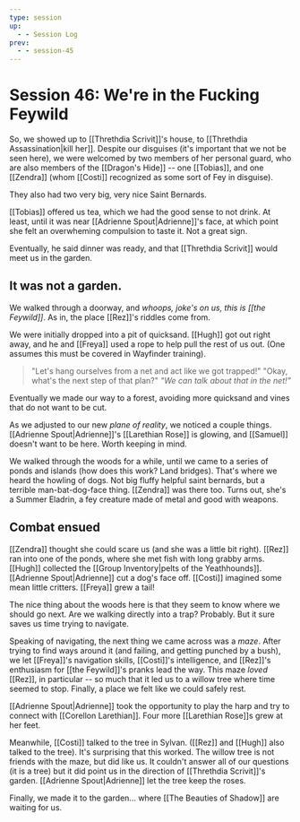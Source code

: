 ```yaml
---
type: session
up:
  - - Session Log
prev:
  - - session-45
---
```


# Session 46: We're in the Fucking Feywild

So, we showed up to [[Threthdia Scrivit]]'s house, to [[Threthdia Assassination|kill her]]. Despite our disguises (it's important that we not be seen here), we were welcomed by two members of her personal guard, who are also members of the [[Dragon's Hide]] -- one [[Tobias]], and one [[Zendra]] (whom [[Costi]] recognized as some sort of Fey in disguise). 

They also had two very big, very nice Saint Bernards. 

[[Tobias]] offered us tea, which we had the good sense to not drink. At least, until it was near [[Adrienne Spout|Adrienne]]'s face, at which point she felt an overwheming compulsion to taste it. Not a great sign.

Eventually, he said dinner was ready, and that [[Threthdia Scrivit]] would meet us in the garden. 

## It was not a garden.

We walked through a doorway, and *whoops, joke's on us, this is [[the Feywild]]*. As in, the place [[Rez]]'s riddles come from.

We were initially dropped into a pit of quicksand. [[Hugh]] got out right away, and he and [[Freya]] used a rope to help pull the rest of us out. (One assumes this must be covered in Wayfinder training). 

> "Let's hang ourselves from a net and act like we got trapped!"
> "Okay, what's the next step of that plan?"
> *"We can talk about that in the net!"*

Eventually we made our way to a forest, avoiding more quicksand and vines that do not want to be cut.

As we adjusted to our new *plane of reality*, we noticed a couple things. [[Adrienne Spout|Adrienne]]'s [[Larethian Rose]] is glowing, and [[Samuel]] doesn't want to be here. Worth keeping in mind.

We walked through the woods for a while, until we came to a series of ponds and islands (how does this work? Land bridges). That's where we heard the howling of dogs. Not big fluffy helpful saint bernards, but a terrible man-bat-dog-face thing. [[Zendra]] was there too. Turns out, she's a Summer Eladrin, a fey creature made of metal and good with weapons.

## Combat ensued

[[Zendra]] thought she could scare us (and she was a little bit right). [[Rez]] ran into one of the ponds, where she met fish with long grabby arms. [[Hugh]] collected the [[Group Inventory|pelts of the Yeathhounds]]. [[Adrienne Spout|Adrienne]] cut a dog's face off. [[Costi]] imagined some mean little critters. [[Freya]] grew a tail! 

The nice thing about the woods here is that they seem to know where we should go next. Are we walking directly into a trap? Probably. But it sure saves us time trying to navigate.

Speaking of navigating, the next thing we came across was a *maze*. After trying to find ways around it (and failing, and getting punched by a bush), we let [[Freya]]'s navigation skills, [[Costi]]'s intelligence, and [[Rez]]'s enthusiasm for [[the Feywild]]'s pranks lead the way. This maze *loved* [[Rez]], in particular -- so much that it led us to a willow tree where time seemed to stop. Finally, a place we felt like we could safely rest.

[[Adrienne Spout|Adrienne]] took the opportunity to play the harp and try to connect with [[Corellon Larethian]]. Four more [[Larethian Rose]]s grew at her feet. 

Meanwhile, [[Costi]] talked to the tree in Sylvan. ([[Rez]] and [[Hugh]] also talked to the tree). It's surprising that this worked. The willow tree is not friends with the maze, but did like us. It couldn't answer all of our questions (it is a tree) but it did point us in the direction of [[Threthdia Scrivit]]'s garden. [[Adrienne Spout|Adrienne]] let the tree keep the roses. 

Finally, we made it to the garden... where [[The Beauties of Shadow]] are waiting for us. 